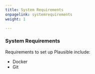 ```yaml
---
title: System Requirements
onpagelink: systemrequirements
weight: 1

---
```


### **System Requirements**

Requirements to set up Plausible include:

*   Docker
*   Git
